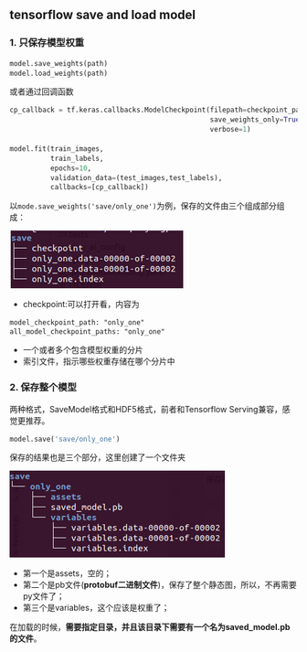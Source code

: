## tensorflow save and load model

### 1. 只保存模型权重

```python
model.save_weights(path)
model.load_weights(path)
```

或者通过回调函数

```python
cp_callback = tf.keras.callbacks.ModelCheckpoint(filepath=checkpoint_path,
                                                 save_weights_only=True,
                                                 verbose=1)

model.fit(train_images, 
          train_labels,  
          epochs=10,
          validation_data=(test_images,test_labels),
          callbacks=[cp_callback])
```

以`mode.save_weights('save/only_one')`为例，保存的文件由三个组成部分组成：

![img.png](img.png)

- checkpoint:可以打开看，内容为

```
model_checkpoint_path: "only_one"
all_model_checkpoint_paths: "only_one"
```

- 一个或者多个包含模型权重的分片
- 索引文件，指示哪些权重存储在哪个分片中

### 2. 保存整个模型

两种格式，SaveModel格式和HDF5格式，前者和Tensorflow Serving兼容，感觉更推荐。

```python
model.save('save/only_one')
```

保存的结果也是三个部分，这里创建了一个文件夹

![img_1.png](img_1.png)

- 第一个是assets，空的；
- 第二个是pb文件(**protobuf二进制文件**)，保存了整个静态图，所以，不再需要py文件了；
- 第三个是variables，这个应该是权重了；

在加载的时候，**需要指定目录，并且该目录下需要有一个名为saved_model.pb的文件**。